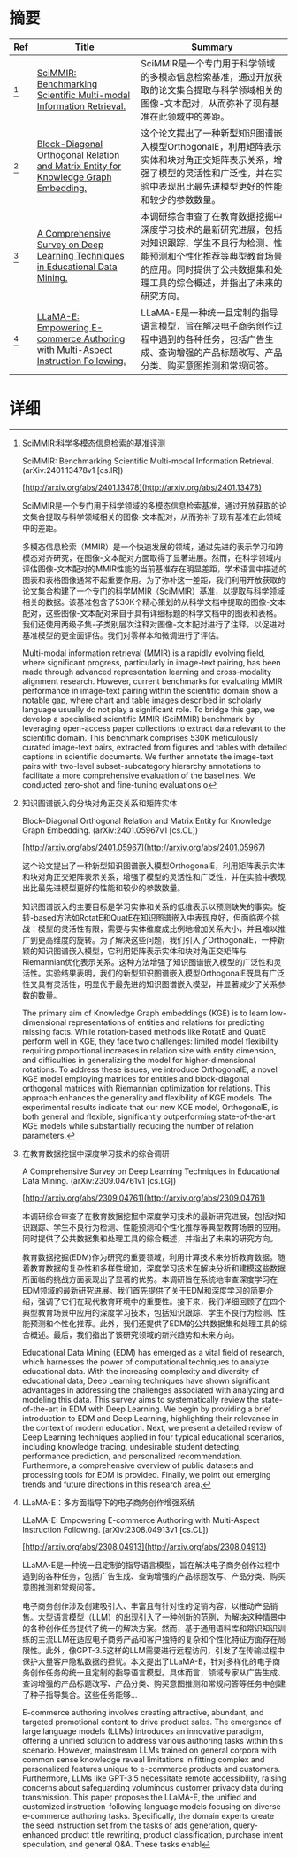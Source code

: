 # 摘要

| Ref | Title | Summary |
| --- | --- | --- |
| [^1] | [SciMMIR: Benchmarking Scientific Multi-modal Information Retrieval.](http://arxiv.org/abs/2401.13478) | SciMMIR是一个专门用于科学领域的多模态信息检索基准，通过开放获取的论文集合提取与科学领域相关的图像-文本配对，从而弥补了现有基准在此领域中的差距。 |
| [^2] | [Block-Diagonal Orthogonal Relation and Matrix Entity for Knowledge Graph Embedding.](http://arxiv.org/abs/2401.05967) | 这个论文提出了一种新型知识图谱嵌入模型OrthogonalE，利用矩阵表示实体和块对角正交矩阵表示关系，增强了模型的灵活性和广泛性，并在实验中表现出比最先进模型更好的性能和较少的参数数量。 |
| [^3] | [A Comprehensive Survey on Deep Learning Techniques in Educational Data Mining.](http://arxiv.org/abs/2309.04761) | 本调研综合审查了在教育数据挖掘中深度学习技术的最新研究进展，包括对知识跟踪、学生不良行为检测、性能预测和个性化推荐等典型教育场景的应用。同时提供了公共数据集和处理工具的综合概述，并指出了未来的研究方向。 |
| [^4] | [LLaMA-E: Empowering E-commerce Authoring with Multi-Aspect Instruction Following.](http://arxiv.org/abs/2308.04913) | LLaMA-E是一种统一且定制的指导语言模型，旨在解决电子商务创作过程中遇到的各种任务，包括广告生成、查询增强的产品标题改写、产品分类、购买意图推测和常规问答。 |

# 详细

[^1]: SciMMIR:科学多模态信息检索的基准评测

    SciMMIR: Benchmarking Scientific Multi-modal Information Retrieval. (arXiv:2401.13478v1 [cs.IR])

    [http://arxiv.org/abs/2401.13478](http://arxiv.org/abs/2401.13478)

    SciMMIR是一个专门用于科学领域的多模态信息检索基准，通过开放获取的论文集合提取与科学领域相关的图像-文本配对，从而弥补了现有基准在此领域中的差距。

    

    多模态信息检索（MMIR）是一个快速发展的领域，通过先进的表示学习和跨模态对齐研究，在图像-文本配对方面取得了显著进展。然而，在科学领域内评估图像-文本配对的MMIR性能的当前基准存在明显差距，学术语言中描述的图表和表格图像通常不起重要作用。为了弥补这一差距，我们利用开放获取的论文集合构建了一个专门的科学MMIR（SciMMIR）基准，以提取与科学领域相关的数据。该基准包含了530K个精心策划的从科学文档中提取的图像-文本配对，这些图像-文本配对来自于具有详细标题的科学文档中的图表和表格。我们还使用两级子集-子类别层次注释对图像-文本配对进行了注释，以促进对基准模型的更全面评估。我们对零样本和微调进行了评估。

    Multi-modal information retrieval (MMIR) is a rapidly evolving field, where significant progress, particularly in image-text pairing, has been made through advanced representation learning and cross-modality alignment research. However, current benchmarks for evaluating MMIR performance in image-text pairing within the scientific domain show a notable gap, where chart and table images described in scholarly language usually do not play a significant role. To bridge this gap, we develop a specialised scientific MMIR (SciMMIR) benchmark by leveraging open-access paper collections to extract data relevant to the scientific domain. This benchmark comprises 530K meticulously curated image-text pairs, extracted from figures and tables with detailed captions in scientific documents. We further annotate the image-text pairs with two-level subset-subcategory hierarchy annotations to facilitate a more comprehensive evaluation of the baselines. We conducted zero-shot and fine-tuning evaluations o
    
[^2]: 知识图谱嵌入的分块对角正交关系和矩阵实体

    Block-Diagonal Orthogonal Relation and Matrix Entity for Knowledge Graph Embedding. (arXiv:2401.05967v1 [cs.CL])

    [http://arxiv.org/abs/2401.05967](http://arxiv.org/abs/2401.05967)

    这个论文提出了一种新型知识图谱嵌入模型OrthogonalE，利用矩阵表示实体和块对角正交矩阵表示关系，增强了模型的灵活性和广泛性，并在实验中表现出比最先进模型更好的性能和较少的参数数量。

    

    知识图谱嵌入的主要目标是学习实体和关系的低维表示以预测缺失的事实。旋转-based方法如RotatE和QuatE在知识图谱嵌入中表现良好，但面临两个挑战：模型的灵活性有限，需要与实体维度成比例地增加关系大小，并且难以推广到更高维度的旋转。为了解决这些问题，我们引入了OrthogonalE，一种新颖的知识图谱嵌入模型，它利用矩阵表示实体和块对角正交矩阵与Riemannian优化表示关系。这种方法增强了知识图谱嵌入模型的广泛性和灵活性。实验结果表明，我们的新型知识图谱嵌入模型OrthogonalE既具有广泛性又具有灵活性，明显优于最先进的知识图谱嵌入模型，并显著减少了关系参数的数量。

    The primary aim of Knowledge Graph embeddings (KGE) is to learn low-dimensional representations of entities and relations for predicting missing facts. While rotation-based methods like RotatE and QuatE perform well in KGE, they face two challenges: limited model flexibility requiring proportional increases in relation size with entity dimension, and difficulties in generalizing the model for higher-dimensional rotations. To address these issues, we introduce OrthogonalE, a novel KGE model employing matrices for entities and block-diagonal orthogonal matrices with Riemannian optimization for relations. This approach enhances the generality and flexibility of KGE models. The experimental results indicate that our new KGE model, OrthogonalE, is both general and flexible, significantly outperforming state-of-the-art KGE models while substantially reducing the number of relation parameters.
    
[^3]: 在教育数据挖掘中深度学习技术的综合调研

    A Comprehensive Survey on Deep Learning Techniques in Educational Data Mining. (arXiv:2309.04761v1 [cs.LG])

    [http://arxiv.org/abs/2309.04761](http://arxiv.org/abs/2309.04761)

    本调研综合审查了在教育数据挖掘中深度学习技术的最新研究进展，包括对知识跟踪、学生不良行为检测、性能预测和个性化推荐等典型教育场景的应用。同时提供了公共数据集和处理工具的综合概述，并指出了未来的研究方向。

    

    教育数据挖掘(EDM)作为研究的重要领域，利用计算技术来分析教育数据。随着教育数据的复杂性和多样性增加，深度学习技术在解决分析和建模这些数据所面临的挑战方面表现出了显著的优势。本调研旨在系统地审查深度学习在EDM领域的最新研究进展。我们首先提供了关于EDM和深度学习的简要介绍，强调了它们在现代教育环境中的重要性。接下来，我们详细回顾了在四个典型教育场景中应用的深度学习技术，包括知识跟踪、学生不良行为检测、性能预测和个性化推荐。此外，我们还提供了EDM的公共数据集和处理工具的综合概述。最后，我们指出了该研究领域的新兴趋势和未来方向。

    Educational Data Mining (EDM) has emerged as a vital field of research, which harnesses the power of computational techniques to analyze educational data. With the increasing complexity and diversity of educational data, Deep Learning techniques have shown significant advantages in addressing the challenges associated with analyzing and modeling this data. This survey aims to systematically review the state-of-the-art in EDM with Deep Learning. We begin by providing a brief introduction to EDM and Deep Learning, highlighting their relevance in the context of modern education. Next, we present a detailed review of Deep Learning techniques applied in four typical educational scenarios, including knowledge tracing, undesirable student detecting, performance prediction, and personalized recommendation. Furthermore, a comprehensive overview of public datasets and processing tools for EDM is provided. Finally, we point out emerging trends and future directions in this research area.
    
[^4]: LLaMA-E：多方面指导下的电子商务创作增强系统

    LLaMA-E: Empowering E-commerce Authoring with Multi-Aspect Instruction Following. (arXiv:2308.04913v1 [cs.CL])

    [http://arxiv.org/abs/2308.04913](http://arxiv.org/abs/2308.04913)

    LLaMA-E是一种统一且定制的指导语言模型，旨在解决电子商务创作过程中遇到的各种任务，包括广告生成、查询增强的产品标题改写、产品分类、购买意图推测和常规问答。

    

    电子商务创作涉及创建吸引人、丰富且有针对性的促销内容，以推动产品销售。大型语言模型（LLM）的出现引入了一种创新的范例，为解决这种情景中的各种创作任务提供了统一的解决方案。然而，基于通用语料库和常识知识训练的主流LLM在适应电子商务产品和客户独特的复杂和个性化特征方面存在局限性。此外，像GPT-3.5这样的LLM需要进行远程访问，引发了在传输过程中保护大量客户隐私数据的担忧。本文提出了LLaMA-E，针对多样化的电子商务创作任务的统一且定制的指导语言模型。具体而言，领域专家从广告生成、查询增强的产品标题改写、产品分类、购买意图推测和常规问答等任务中创建了种子指导集合。这些任务能够...

    E-commerce authoring involves creating attractive, abundant, and targeted promotional content to drive product sales. The emergence of large language models (LLMs) introduces an innovative paradigm, offering a unified solution to address various authoring tasks within this scenario. However, mainstream LLMs trained on general corpora with common sense knowledge reveal limitations in fitting complex and personalized features unique to e-commerce products and customers. Furthermore, LLMs like GPT-3.5 necessitate remote accessibility, raising concerns about safeguarding voluminous customer privacy data during transmission. This paper proposes the LLaMA-E, the unified and customized instruction-following language models focusing on diverse e-commerce authoring tasks. Specifically, the domain experts create the seed instruction set from the tasks of ads generation, query-enhanced product title rewriting, product classification, purchase intent speculation, and general Q&A. These tasks enabl
    


